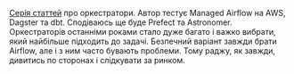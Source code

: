 [Серія статтей](https://davidsj.substack.com/p/dabbling-with-dagster-part-1) про оркестратори. Автор тестує Managed Airflow на AWS, Dagster та dbt. Сподіваюсь ще буде Prefect та Astronomer. Оркестраторів останніми роками стало дуже багато і важко вибрати, який найбільше підходить до задачі. Безпечний варіант завжди брати Airflow, але і з ним часто бувають проблеми. Тому раджу, як завжди, дивитись по сторонах і слідкувати за ринком.